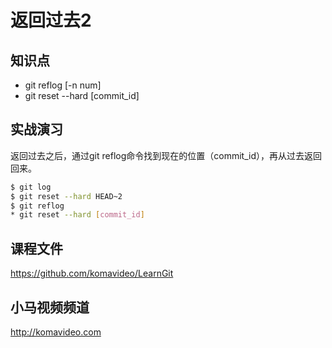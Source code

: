 返回过去2
========

## 知识点

* git reflog [-n num]
* git reset --hard [commit_id]

## 实战演习

返回过去之后，通过git reflog命令找到现在的位置（commit_id），再从过去返回回来。

~~~bash
$ git log
$ git reset --hard HEAD~2
$ git reflog
* git reset --hard [commit_id]
~~~

## 课程文件

https://github.com/komavideo/LearnGit

## 小马视频频道

http://komavideo.com
